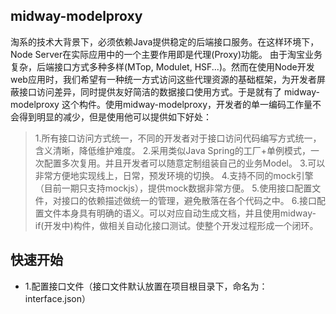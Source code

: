 ## midway-modelproxy

淘系的技术大背景下，必须依赖Java提供稳定的后端接口服务。在这样环境下，Node Server在实际应用中的一个主要作用即是代理(Proxy)功能。
由于淘宝业务复杂，后端接口方式多种多样(MTop, Modulet, HSF...)。然而在使用Node开发web应用时，我们希望有一种统一方式访问这些代理资源的基础框架，为开发者屏蔽接口访问差异，同时提供友好简洁的数据接口使用方式。于是就有了 midway-modelproxy 这个构件。使用midway-modelproxy，开发者的单一编码工作量不会得到明显的减少，但是使用他可以提供如下好处：
> 1.所有接口访问方式统一，不同的开发者对于接口访问代码编写方式统一，含义清晰，降低维护难度。
> 2.采用类似Java Spring的工厂+单例模式，一次配置多次复用。并且开发者可以随意定制组装自己的业务Model。
> 3.可以非常方便地实现线上，日常，预发环境的切换。
> 4.支持不同的mock引擎（目前一期只支持mockjs），提供mock数据非常方便。
> 5.使用接口配置文件，对接口的依赖描述做统一的管理，避免散落在各个代码之中。
> 6.接口配置文件本身具有明确的语义。可以对应自动生成文档，并且使用midway-if(开发中)构件，做相关自动化接口测试。使整个开发过程形成一个闭环。

## 快速开始

* 1.配置接口文件（接口文件默认放置在项目根目录下，命名为：interface.json）


